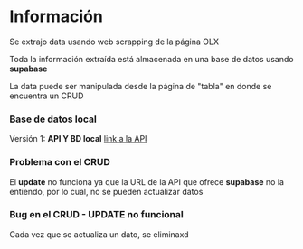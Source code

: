 # Información
Se extrajo data usando web scrapping de la página OLX

Toda la información extraída está almacenada en una base de datos usando **supabase**

La data puede ser manipulada desde la página de "tabla" en donde se encuentra un CRUD

### Base de datos local

Versión 1: **API Y BD local**
[link a la API](https://github.com/zacksPerez43/info_renault-FLASK-API)

### Problema con el CRUD
El **update** no funciona ya que la URL de la API que ofrece **supabase** no la entiendo, por lo cual, no se pueden actualizar datos

### Bug en el CRUD - UPDATE no funcional
Cada vez que se actualiza un dato, se eliminaxd
